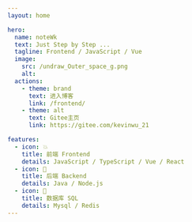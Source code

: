 ```yaml
---
layout: home

hero:
  name: noteWk
  text: Just Step by Step ...
  tagline: Frontend / JavaScript / Vue
  image:
    src: /undraw_Outer_space_g.png
    alt:
  actions:
    - theme: brand
      text: 进入博客
      link: /frontend/
    - theme: alt
      text: Gitee主页
      link: https://gitee.com/kevinwu_21

features:
  - icon: 💥
    title: 前端 Frontend
    details: JavaScript / TypeScript / Vue / React
  - icon: 🐣
    title: 后端 Backend
    details: Java / Node.js
  - icon: 🦁
    title: 数据库 SQL
    details: Mysql / Redis
---
```


<style>
  :root {
    --vp-home-hero-name-color: transparent;
    --vp-home-hero-name-background: -webkit-linear-gradient(120deg, #bd34fe, #41d1ff);
  }
  @media screen and (min-width: 1000px) {
    .image-src{
      margin-left: 100px;
      margin-top: 20px;
    }
  }
  @media screen and (min-width: 1200px) {
    .image-src{
      margin-left: 180px;
    }
  }
</style>